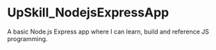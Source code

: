 # UpSkill_NodejsExpressApp
 A basic Node.js Express app where I can learn, build and reference JS programming.
